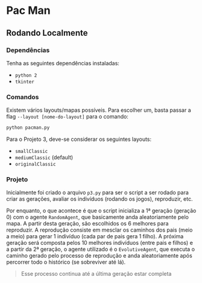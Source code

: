 # Pac Man

## Rodando Localmente

### Dependências

Tenha as seguintes dependências instaladas:

- `python 2`
- `tkinter`

### Comandos

Existem vários layouts/mapas possíveis. Para escolher um, basta passar a flag `--layout [nome-do-layout]` para o comando:

```python
python pacman.py
```

Para o Projeto 3, deve-se considerar os seguintes layouts:

- `smallClassic`
- `mediumClassic` (default)
- `originalClassic`


### Projeto

Inicialmente foi criado o arquivo `p3.py` para ser o script a ser rodado para criar as gerações, avaliar os indivíduos (rodando os jogos), reproduzir, etc.

Por enquanto, o que acontece é que o script inicializa a 1ª geração (geração 0) com o agente `RandomAgent`, que basicamente anda aleatoriamente pelo mapa. A partir desta geração, são escolhidos os 6 melhores para reproduzir. A reprodução consiste em mesclar os caminhos dos pais (meio a meio) para gerar 1 indivíduo (cada par de pais gera 1 filho). A próxima geração será composta pelos 10 melhores indivíduos (entre pais e filhos) e a partir da 2ª geração, o agente utilizado é o `EvolutiveAgent`, que executa o caminho gerado pelo processo de reprodução e anda aleatoriamente após percorrer todo o histórico (se sobreviver até lá).

> Esse processo continua até a última geração estar completa
